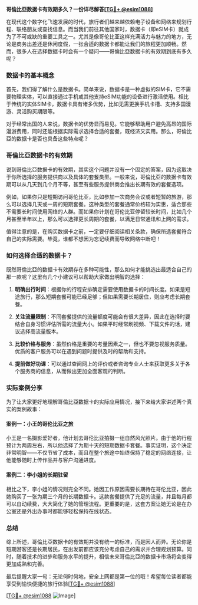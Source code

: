 **哥倫比亞数据卡有效期多久？一份详尽解答[[TG💪+ @esim1088](https://t.me/s/esim1088)]**

在现代这个数字化飞速发展的时代，旅行者们越来越依赖电子设备和网络来规划行程、联络朋友或查找信息。而当我们前往其他国家时，数据卡（即eSIM卡）就成为了不可或缺的重要工具之一。尤其是像哥伦比亚这样充满活力与魅力的地方，无论是商务出差还是休闲度假，一张合适的数据卡都能让我们的旅程更加顺畅。然而，很多人在选择数据卡时会有一个疑问——哥倫比亞数据卡的有效期到底有多久呢？

### 数据卡的基本概念

首先，我们得了解什么是数据卡。简单来说，数据卡是一种虚拟的SIM卡，它不需要物理实体，可以直接通过手机或其他支持eSIM功能的设备进行激活使用。相比于传统的实体SIM卡，数据卡具有诸多优势，比如无需更换手机卡槽、支持多国漫游、灵活购买期限等。

对于经常出国的人来说，数据卡的优势显而易见。它能够帮助用户避免高昂的国际漫游费用，同时还能根据实际需求选择合适的套餐，既经济又实用。那么，哥倫比亞的数据卡是否也具备这些特点呢？

### 哥倫比亞数据卡的有效期

说到哥倫比亞数据卡的有效期，其实这个问题并没有一个固定的答案，因为这取决于你所选择的服务提供商以及具体的套餐类型。一般来说，哥倫比亞的数据卡有效期可以从几天到几个月不等，甚至有些服务提供商会推出长期有效的套餐选项。

例如，如果你只是短期访问哥伦比亚，比如参加一次商务会议或者短暂的旅游，那么可以选择几天或一周的短期套餐。这种类型的套餐通常价格较为实惠，适合那些不需要长时间使用网络的人群。而如果你计划在哥伦比亚停留较长时间，比如几个月甚至半年以上，那么可以选择更长周期的套餐，以满足日常通讯和上网的需求。

值得注意的是，在购买数据卡之前，一定要仔细阅读相关条款，确保所选套餐符合自己的实际需要。毕竟，谁都不想因为忘记续费而导致网络中断吧！

### 如何选择合适的数据卡？

既然哥倫比亞的数据卡有效期存在多种可能性，那么如何才能挑选出最适合自己的那一款呢？这里有几个小建议可以帮助大家做出明智的选择：

1. **明确出行时间**：根据你的行程安排确定需要使用数据卡的时间长度。如果是短途旅行，那么短期套餐可能已经足够；但如果需要长期居住，则应考虑长期套餐。

2. **关注流量限制**：不同套餐提供的流量额度可能会有很大差异，因此在选择时要结合自身习惯评估所需的流量大小。如果平时经常刷视频、下载文件的话，建议选择高流量版本。

3. **比较价格与服务**：虽然价格是重要的考量因素之一，但也不要忽视服务质量。优质的客户服务可以在遇到问题时提供及时的帮助和支持。

4. **提前做好功课**：可以通过查阅网上的评价或者咨询专业人士来获取更多关于各个服务商的信息，从而做出更加全面客观的判断。

### 实际案例分享

为了让大家更好地理解哥倫比亞数据卡的实际应用情况，接下来给大家讲述两个真实的案例故事：

#### 案例一：小王的哥伦比亚之旅

小王是一名摄影爱好者，他计划去哥伦比亚拍摄一组自然风光照片。由于他的行程预计为两周左右，所以他选择了为期十天的短期数据卡套餐。事实证明，这个决定非常明智——不仅节省了成本，而且在整个旅途中始终保持了稳定的网络连接，让他能够随时上传作品并与客户沟通进度。

#### 案例二：李小姐的长期驻留

相比之下，李小姐的情况则完全不同。她因工作原因需要长期待在哥伦比亚，因此她购买了一张为期三个月的长期数据卡。这款套餐提供了充足的流量，并且每月都可以自动续费，大大简化了她的管理流程。更重要的是，这套方案让她无论是在办公室还是外出办事时都能够轻松保持在线状态。

### 总结

综上所述，哥倫比亞数据卡的有效期并没有统一的标准，而是因人而异。无论你是短期游客还是长期居民，在出发前都应该充分考虑自己的需求并合理规划预算。同时，随着技术的进步和服务水平的提升，相信未来哥倫比亞的数据卡市场将会变得更加成熟和完善。

最后提醒大家一句：无论何时何地，安全上网都是第一位的哦！希望每位读者都能享受到愉快便捷的旅行体验[[TG💪+ @esim1088](https://t.me/s/esim1088)] 

[[TG💪+ @esim1088](https://t.me/s/esim1088) ![Image](https://i.postimg.cc/4NQfJmqS/Snipaste-2025-05-13-00-14-12.png)]